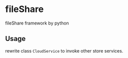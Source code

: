 # fileShare
fileShare framework by python
## Usage
rewrite class `CloudService` to invoke other store services.
